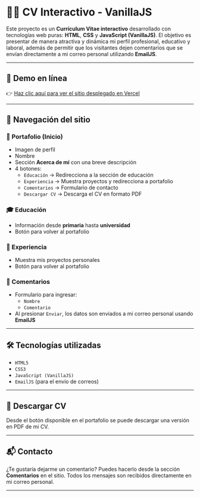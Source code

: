 # 🧑‍💻 CV Interactivo - VanillaJS

Este proyecto es un **Currículum Vitae interactivo** desarrollado con tecnologías web puras: **HTML**, **CSS** y **JavaScript (VanillaJS)**. El objetivo es presentar de manera atractiva y dinámica mi perfil profesional, educativo y laboral, además de permitir que los visitantes dejen comentarios que se envían directamente a mi correo personal utilizando **EmailJS**.

---

## 🚀 Demo en línea

👉 [Haz clic aquí para ver el sitio desplegado en Vercel](https://parcial-vanilla-js-cristhyan-vera-407981.vercel.app/)


---

## 🧭 Navegación del sitio

### 📌 Portafolio (Inicio)

- Imagen de perfil
- Nombre
- Sección **Acerca de mí** con una breve descripción
- 4 botones:
  - `Educación` → Redirecciona a la sección de educación
  - `Experiencia` → Muestra proyectos y redirecciona a portafolio
  - `Comentarios` → Formulario de contacto
  - `Descargar CV` → Descarga el CV en formato PDF

### 🎓 Educación

- Información desde **primaria** hasta **universidad**
- Botón para volver al portafolio

### 💼 Experiencia

- Muestra mis proyectos personales
- Botón para volver al portafolio

### 💬 Comentarios

- Formulario para ingresar:
  - `Nombre`
  - `Comentario`
- Al presionar `Enviar`, los datos son enviados a mi correo personal usando **EmailJS**

---

## 🛠️ Tecnologías utilizadas

- `HTML5`
- `CSS3`
- `JavaScript (VanillaJS)`
- `EmailJS` (para el envío de correos)

---

## 📄 Descargar CV

Desde el botón disponible en el portafolio se puede descargar una versión en PDF de mi CV.

---

## 📬 Contacto

¿Te gustaría dejarme un comentario? Puedes hacerlo desde la sección **Comentarios** en el sitio. Todos los mensajes son recibidos directamente en mi correo personal.

---

